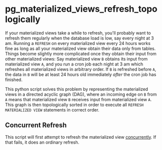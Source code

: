 # pg_materialized_views_refresh_topologically

If your materialized views take a while to refresh, you'll probably want to refresh them regularly when the database load
is low, say every night at 3 am. Running a `REFRESH` on every materialized view every 24 hours works fine as long as all your
materialized view obtain their data only from tables. Things become slightly more complicated once they obtain their input from other materialized views: Say materialized view `B` obtains its input from materialized view `A`, and
you run a cron job each night at 3 am which refreshes all materialized views in arbitrary order. If `B` is refreshed before `A`,
the data in `B` will be at least 24 hours old immediately *after* the cron job has finished.

This python script solves this problem by representing the materialized views in a directed acyclic graph (DAG), where an incoming
edge on `B` from `A` means that materialized view `B` receives input from materialized view `A`. This graph is then topologically
sorted in order to execute all `REFRESH MATERIALIZED VIEW` statements in correct order.

## Concurrent Refresh
This script will first attempt to refresh the materialized view [concurrently](https://www.postgresql.org/docs/10/static/sql-refreshmaterializedview.html). If that fails, it does an ordinary refresh.
